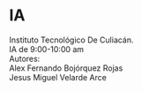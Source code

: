 # IA  
Instituto Tecnológico De Culiacán.  
      IA de 9:00-10:00 am  
            Autores:  
Alex Fernando Bojórquez Rojas  
Jesus Miguel Velarde Arce
